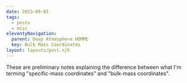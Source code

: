 ```yaml
---
date: 2023-09-01
tags:
  - posts
  - misc
eleventyNavigation:
  parent: Deep Atmosphere HOMME
  key: Bulk Mass Coordinates
layout: layouts/post.njk
---
```

These are preliminary notes explaining the difference between what I'm terming "specific-mass coordinates"
and "bulk-mass coordinates". 

